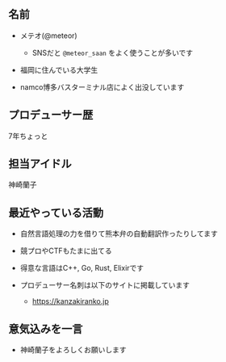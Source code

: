 ## 名前

- メテオ(@meteor)
  - SNSだと `@meteor_saan` をよく使うことが多いです

- 福岡に住んでいる大学生

- namco博多バスターミナル店によく出没しています

## プロデューサー歴

7年ちょっと

## 担当アイドル

神崎蘭子

## 最近やっている活動

- 自然言語処理の力を借りて熊本弁の自動翻訳作ったりしてます

- 競プロやCTFもたまに出てる

- 得意な言語はC++, Go, Rust, Elixirです

- プロデューサー名刺は以下のサイトに掲載しています

  - https://kanzakiranko.jp


## 意気込みを一言

- 神崎蘭子をよろしくお願いします
